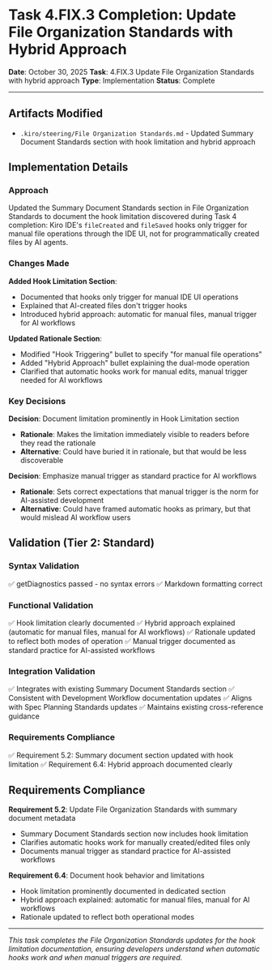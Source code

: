 # Task 4.FIX.3 Completion: Update File Organization Standards with Hybrid Approach

**Date**: October 30, 2025
**Task**: 4.FIX.3 Update File Organization Standards with hybrid approach
**Type**: Implementation
**Status**: Complete

---

## Artifacts Modified

- `.kiro/steering/File Organization Standards.md` - Updated Summary Document Standards section with hook limitation and hybrid approach

## Implementation Details

### Approach

Updated the Summary Document Standards section in File Organization Standards to document the hook limitation discovered during Task 4 completion: Kiro IDE's `fileCreated` and `fileSaved` hooks only trigger for manual file operations through the IDE UI, not for programmatically created files by AI agents.

### Changes Made

**Added Hook Limitation Section**:
- Documented that hooks only trigger for manual IDE UI operations
- Explained that AI-created files don't trigger hooks
- Introduced hybrid approach: automatic for manual files, manual trigger for AI workflows

**Updated Rationale Section**:
- Modified "Hook Triggering" bullet to specify "for manual file operations"
- Added "Hybrid Approach" bullet explaining the dual-mode operation
- Clarified that automatic hooks work for manual edits, manual trigger needed for AI workflows

### Key Decisions

**Decision**: Document limitation prominently in Hook Limitation section
- **Rationale**: Makes the limitation immediately visible to readers before they read the rationale
- **Alternative**: Could have buried it in rationale, but that would be less discoverable

**Decision**: Emphasize manual trigger as standard practice for AI workflows
- **Rationale**: Sets correct expectations that manual trigger is the norm for AI-assisted development
- **Alternative**: Could have framed automatic hooks as primary, but that would mislead AI workflow users

## Validation (Tier 2: Standard)

### Syntax Validation
✅ getDiagnostics passed - no syntax errors
✅ Markdown formatting correct

### Functional Validation
✅ Hook limitation clearly documented
✅ Hybrid approach explained (automatic for manual files, manual for AI workflows)
✅ Rationale updated to reflect both modes of operation
✅ Manual trigger documented as standard practice for AI-assisted workflows

### Integration Validation
✅ Integrates with existing Summary Document Standards section
✅ Consistent with Development Workflow documentation updates
✅ Aligns with Spec Planning Standards updates
✅ Maintains existing cross-reference guidance

### Requirements Compliance
✅ Requirement 5.2: Summary document section updated with hook limitation
✅ Requirement 6.4: Hybrid approach documented clearly

## Requirements Compliance

**Requirement 5.2**: Update File Organization Standards with summary document metadata
- Summary Document Standards section now includes hook limitation
- Clarifies automatic hooks work for manually created/edited files only
- Documents manual trigger as standard practice for AI-assisted workflows

**Requirement 6.4**: Document hook behavior and limitations
- Hook limitation prominently documented in dedicated section
- Hybrid approach explained: automatic for manual files, manual for AI workflows
- Rationale updated to reflect both operational modes

---

*This task completes the File Organization Standards updates for the hook limitation documentation, ensuring developers understand when automatic hooks work and when manual triggers are required.*
